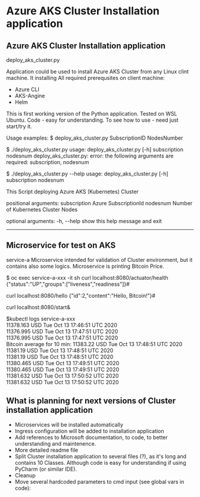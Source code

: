 # Azure AKS Cluster Installation application

## Azure AKS Cluster Installation application
   
   deploy_aks_cluster.py 

Application could be used to install Azure AKS Cluster from any Linux clint machine.
It installing All required prerequsites on client machine:
- Azure CLI
- AKS-Angine
- Helm

This is first working version of the Python application. Tested on WSL Ubuntu.
Code - easy for understanding.
To see how to use - need just start/try it.

Usage examples:
$ deploy_aks_cluster.py SubscriptionID NodesNumber

$ ./deploy_aks_cluster.py
usage: deploy_aks_cluster.py [-h] subscription nodesnum
deploy_aks_cluster.py: error: the following arguments are required: subscription, nodesnum

$ ./deploy_aks_cluster.py --help
usage: deploy_aks_cluster.py [-h] subscription nodesnum

This Script deploying Azure AKS (Kubernetes) Cluster

positional arguments:
  subscription  Azure SubscriptionId
  nodesnum      Number of Kubernetes Cluster Nodes

optional arguments:
  -h, --help    show this help message and exit

------------------

## Microservice for test on AKS
service-a
Microservice intended for validation of Cluster environment,
but it contains also some logics.
Microservice is printing Bitcoin Price.

$ oc exec service-a-xxx -it sh
curl localhost:8080/actuator/health
{"status":"UP","groups":["liveness","readiness"]}#

curl localhost:8080/hello
{"id":2,"content":"Hello, Bitcoin!"}#

curl localhost:8080/start&

$kubectl logs service-a-xxx  
11378.163       USD   Tue Oct 13 17:46:51 UTC 2020    
11376.995       USD   Tue Oct 13 17:47:51 UTC 2020    
11376.995       USD   Tue Oct 13 17:47:51 UTC 2020    
Bitcoin average for 10 min: 11383.22   USD   Tue Oct 13 17:48:51 UTC 2020  
11381.19        USD   Tue Oct 13 17:48:51 UTC 2020  
11381.19        USD   Tue Oct 13 17:48:51 UTC 2020  
11380.465       USD   Tue Oct 13 17:49:51 UTC 2020  
11380.465       USD   Tue Oct 13 17:49:51 UTC 2020  
11381.632       USD   Tue Oct 13 17:50:52 UTC 2020  
11381.632       USD   Tue Oct 13 17:50:52 UTC 2020  

## What is planning for next versions of Cluster installation application

- Microservices will be installed automatically
- Ingress configuration will be added to installation application
- Add references to Microsoft documentation, to code, to better understanding and maintenence.
- More detailed readme file
- Split Cluster installation application to several files (?), 
	as it's long and contains 10 Classes.
	Although code is easy for understanding if using PyCharm (or similar IDE).
- Cleanup
- Move several hardcoded parameters to cmd input (see global vars in code):
